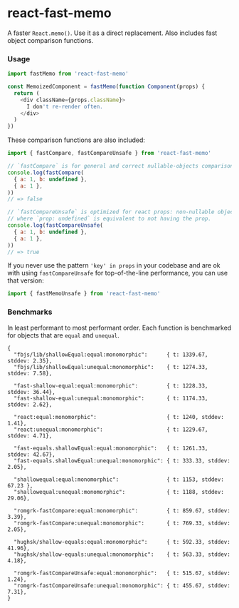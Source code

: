 # react-fast-memo

A faster `React.memo()`. Use it as a direct replacement. Also includes fast object comparison functions.

### Usage

```javascript
import fastMemo from 'react-fast-memo'

const MemoizedComponent = fastMemo(function Component(props) {
  return (
    <div className={props.className}>
      I don't re-render often.
    </div>
  )
})
```

These comparison functions are also included:

```javascript
import { fastCompare, fastCompareUnsafe } from 'react-fast-memo'

// `fastCompare` is for general and correct nullable-objects comparison
console.log(fastCompare(
  { a: 1, b: undefined },
  { a: 1 },
))
// => false

// `fastCompareUnsafe` is optimized for react props: non-nullable objects
// where `prop: undefined` is equivalent to not having the prop.
console.log(fastCompareUnsafe(
  { a: 1, b: undefined },
  { a: 1 },
))
// => true

```

If you never use the pattern `'key' in props` in your codebase and are ok with using `fastCompareUnsafe` for
top-of-the-line performance, you can use that version:


```javascript
import { fastMemoUnsafe } from 'react-fast-memo'
```

### Benchmarks

In least performant to most performant order. Each function is benchmarked for objects that are `equal` and `unequal`.

```jsonc
{
  "fbjs/lib/shallowEqual:equal:monomorphic":      { t: 1339.67, stddev: 2.35},
  "fbjs/lib/shallowEqual:unequal:monomorphic":    { t: 1274.33, stddev: 7.58},

  "fast-shallow-equal:equal:monomorphic":         { t: 1228.33, stddev: 36.44},
  "fast-shallow-equal:unequal:monomorphic":       { t: 1174.33, stddev: 2.62},

  "react:equal:monomorphic":                      { t: 1240, stddev: 1.41},
  "react:unequal:monomorphic":                    { t: 1229.67, stddev: 4.71},

  "fast-equals.shallowEqual:equal:monomorphic":   { t: 1261.33, stddev: 42.67},
  "fast-equals.shallowEqual:unequal:monomorphic": { t: 333.33, stddev: 2.05},

  "shallowequal:equal:monomorphic":               { t: 1153, stddev: 67.23 },
  "shallowequal:unequal:monomorphic":             { t: 1188, stddev: 29.06},

  "romgrk-fastCompare:equal:monomorphic":         { t: 859.67, stddev: 3.39},
  "romgrk-fastCompare:unequal:monomorphic":       { t: 769.33, stddev: 2.05},

  "hughsk/shallow-equals:equal:monomorphic":      { t: 592.33, stddev: 41.96},
  "hughsk/shallow-equals:unequal:monomorphic":    { t: 563.33, stddev: 4.18},

  "romgrk-fastCompareUnsafe:equal:monomorphic":   { t: 515.67, stddev: 1.24},
  "romgrk-fastCompareUnsafe:unequal:monomorphic": { t: 455.67, stddev: 7.31},
}
```
